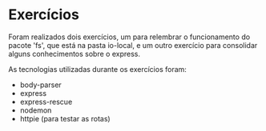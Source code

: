 # Exercícios

Foram realizados dois exercícios, um para relembrar o funcionamento do pacote 'fs', que está na pasta io-local, 
e um outro exercício para consolidar alguns conhecimentos sobre o express.

As tecnologias utilizadas durante os exercícios foram:
 - body-parser
 - express
 - express-rescue
 - nodemon
 - httpie (para testar as rotas)
